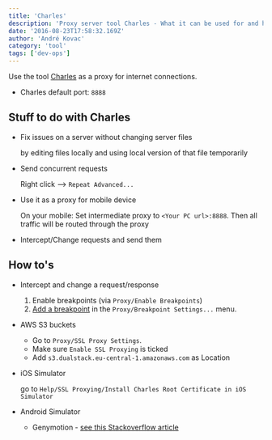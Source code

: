 ```yaml
---
title: 'Charles'
description: 'Proxy server tool Charles - What it can be used for and how to use it.'
date: '2016-08-23T17:58:32.169Z'
author: 'André Kovac'
category: 'tool'
tags: ['dev-ops']
---
```


Use the tool [Charles](https://www.charlesproxy.com/) as a proxy for internet connections.

* Charles default port: `8888`

## Stuff to do with Charles

* Fix issues on a server without changing server files

	by editing files locally and using local version of that file temporarily

* Send concurrent requests

	Right click --> `Repeat Advanced...`

* Use it as a proxy for mobile device

	On your mobile: Set intermediate proxy to `<Your PC url>:8888`. Then all traffic will be routed through the proxy

* Intercept/Change requests and send them

## How to's

* Intercept and change a request/response

	1. Enable breakpoints (via `Proxy/Enable Breakpoints`)
	2. [Add a breakpoint](https://www.charlesproxy.com/documentation/proxying/breakpoints/) in the `Proxy/Breakpoint Settings...` menu.

* AWS S3 buckets

	* Go to `Proxy/SSL Proxy Settings`.
	* Make sure `Enable SSL Proxying` is ticked
	* Add `s3.dualstack.eu-central-1.amazonaws.com` as Location

* iOS Simulator

	go to `Help/SSL Proxying/Install Charles Root Certificate in iOS Simulator`

* Android Simulator

	* Genymotion - [see this Stackoverflow article](http://stackoverflow.com/questions/19280987/ssl-proxy-with-genymotion-and-charles)